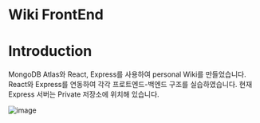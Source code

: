# Wiki FrontEnd

# Introduction
MongoDB Atlas와 React, Express를 사용하여 personal Wiki를 만들었습니다.
React와 Express를 연동하여 각각 프로트엔드-백엔드 구조를 실습하였습니다.
현재 Express 서버는 Private 저장소에 위치해 있습니다.

![image](https://github.com/user-attachments/assets/862805aa-0799-49a7-aa92-dbb0d70f3431)

